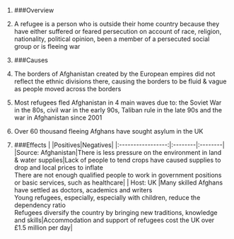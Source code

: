 1. ###Overview
 1. A refugee is a person who is outside their home country because they have either suffered or feared persecution on account of race, religion, nationality, political opinion, been a member of a persecuted social group or is fleeing war

2. ###Causes
 1. The borders of Afghanistan created by the European empires did not reflect the ethnic divisions there, causing the borders to be fluid & vague as people moved across the borders
 2. Most refugees fled Afghanistan in 4 main waves due to: the Soviet War in the 80s, civil war in the early 90s, Taliban rule in the late 90s and the war in Afghanistan since 2001
 3. Over 60 thousand fleeing Afghans have sought asylum in the UK

3. ###Effects
 |                   |Positives|Negatives|
 |:-----------------:|:--------|:--------|
 |Source: Afghanistan|There is less pressure on the environment in land & water supplies|Lack of people to tend crops have caused supplies to drop and local prices to inflate<br>There are not enough qualified people to work in government positions or basic services, such as healthcare|
 |  Host: UK         |Many skilled Afghans have settled as doctors, academics and writers<br>Young refugees, especially, especially with children, reduce the dependency ratio<br>Refugees diversify the country by bringing new traditions, knowledge and skills|Accommodation and support of refugees cost the UK over £1.5 million per day|
